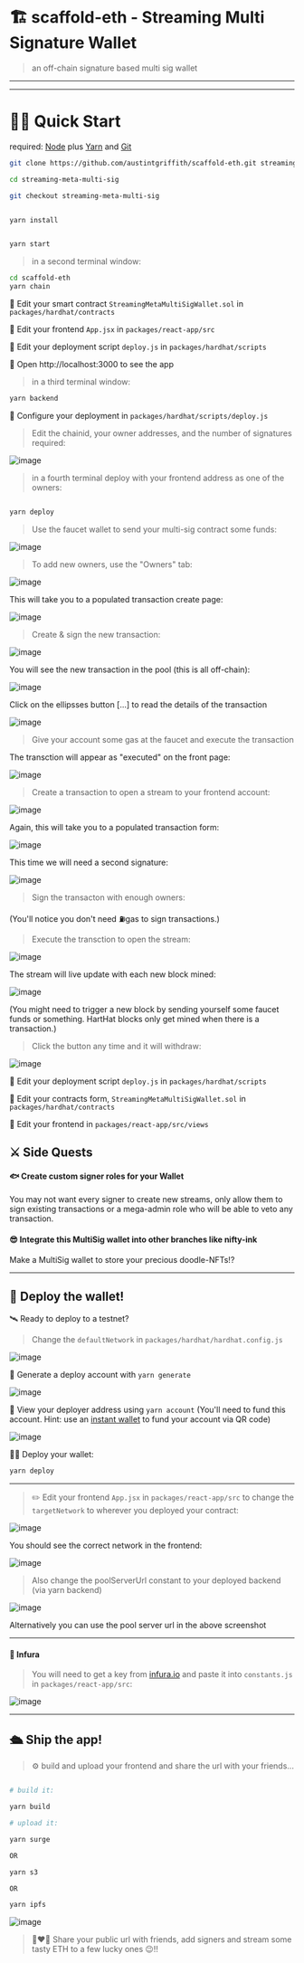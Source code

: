 # 🏗 scaffold-eth - Streaming Multi Signature Wallet

> an off-chain signature based multi sig wallet

---
---

# 🏃‍♀️ Quick Start

required: [Node](https://nodejs.org/dist/latest-v12.x/) plus [Yarn](https://classic.yarnpkg.com/en/docs/install/) and [Git](https://git-scm.com/downloads)


```bash
git clone https://github.com/austintgriffith/scaffold-eth.git streaming-meta-multi-sig

cd streaming-meta-multi-sig

git checkout streaming-meta-multi-sig
```

```bash

yarn install

```

```bash

yarn start

```

> in a second terminal window:

```bash
cd scaffold-eth
yarn chain

```


🔏 Edit your smart contract `StreamingMetaMultiSigWallet.sol` in `packages/hardhat/contracts`

📝 Edit your frontend `App.jsx` in `packages/react-app/src`

💼 Edit your deployment script `deploy.js` in `packages/hardhat/scripts`

📱 Open http://localhost:3000 to see the app

> in a third terminal window:

```bash
yarn backend

```

🔧 Configure your deployment in `packages/hardhat/scripts/deploy.js`

> Edit the chainid, your owner addresses, and the number of signatures required:

![image](https://user-images.githubusercontent.com/2653167/99156751-bfc59b00-2680-11eb-8d9d-e33777173209.png)



> in a fourth terminal deploy with your frontend address as one of the owners:

```bash

yarn deploy

```


> Use the faucet wallet to send your multi-sig contract some funds:

![image](https://user-images.githubusercontent.com/2653167/99156785-fd2a2880-2680-11eb-8665-f8415cc77d5d.png)

> To add new owners, use the "Owners" tab:

![image](https://user-images.githubusercontent.com/2653167/99156881-e6380600-2681-11eb-8161-43aeb7618af6.png)

This will take you to a populated transaction create page:

![image](https://user-images.githubusercontent.com/31567169/116584822-cabb7180-a928-11eb-8470-32d80717e704.png)



> Create & sign the new transaction:

![image](https://user-images.githubusercontent.com/31567169/116584952-f2aad500-a928-11eb-82a1-906550008988.png)

You will see the new transaction in the pool (this is all off-chain):

![image](https://user-images.githubusercontent.com/31567169/116585121-1bcb6580-a929-11eb-8e43-b5b0921cca2e.png)

Click on the ellipsses button [...] to read the details of the transaction


![image](https://user-images.githubusercontent.com/31567169/116585196-300f6280-a929-11eb-8ecf-be11b59b44c3.png)


> Give your account some gas at the faucet and execute the transaction

The transction will appear as "executed" on the front page:

![image](https://user-images.githubusercontent.com/31567169/116585477-82e91a00-a929-11eb-9e2c-dbd5af894e4a.png)


> Create a transaction to open a stream to your frontend account:

![image](https://user-images.githubusercontent.com/31567169/116585714-b7f56c80-a929-11eb-8abe-0e06b1629f38.png)



Again, this will take you to a populated transaction form:

![image](https://user-images.githubusercontent.com/31567169/116585998-03a81600-a92a-11eb-9a33-cd49d7eae0b7.png)



This time we will need a second signature:

![image](https://user-images.githubusercontent.com/31567169/116586177-38b46880-a92a-11eb-82c9-396db404773b.png)


> Sign the transacton with enough owners:


(You'll notice you don't need ⛽️gas to sign transactions.)

> Execute the transction to open the stream:

![image](https://user-images.githubusercontent.com/31567169/116586333-66011680-a92a-11eb-8637-ffa70ae5c05a.png)


The stream will live update with each new block mined:

![image](https://user-images.githubusercontent.com/31567169/116586420-7e713100-a92a-11eb-804e-016e627d91e3.png)


(You might need to trigger a new block by sending yourself some faucet funds or something. HartHat blocks only get mined when there is a transaction.)

> Click the button any time and it will withdraw:


![image](https://user-images.githubusercontent.com/31567169/116586516-9ea0f000-a92a-11eb-97a1-dfae6070c634.png)


💼 Edit your deployment script `deploy.js` in `packages/hardhat/scripts`

🔏 Edit your contracts form, `StreamingMetaMultiSigWallet.sol` in `packages/hardhat/contracts`

📝 Edit your frontend in `packages/react-app/src/views`

## ⚔️ Side Quests

#### 🐟 Create custom signer roles for your Wallet
You may not want every signer to create new streams, only allow them to sign existing transactions or a mega-admin role who will be able to veto any transaction.

#### 😎 Integrate this MultiSig wallet into other branches like nifty-ink  
Make a MultiSig wallet to store your precious doodle-NFTs!? 

---

## 📡 Deploy the wallet!

🛰 Ready to deploy to a testnet?

> Change the `defaultNetwork` in `packages/hardhat/hardhat.config.js`

![image](https://user-images.githubusercontent.com/2653167/109538427-4d38c980-7a7d-11eb-878b-b59b6d316014.png)

🔐 Generate a deploy account with `yarn generate`

![image](https://user-images.githubusercontent.com/2653167/109537873-a2c0a680-7a7c-11eb-95de-729dbf3399a3.png)


👛 View your deployer address using `yarn account` (You'll need to fund this account. Hint: use an [instant wallet](https://instantwallet.io) to fund your account via QR code)

![image](https://user-images.githubusercontent.com/2653167/109537339-ff6f9180-7a7b-11eb-85b0-46cd72311d12.png)

👨‍🎤 Deploy your wallet:

```bash
yarn deploy
```
---

> ✏️ Edit your frontend `App.jsx` in `packages/react-app/src` to change the `targetNetwork` to wherever you deployed your contract:

![image](https://user-images.githubusercontent.com/2653167/109539175-3e9ee200-7a7e-11eb-8d26-3b107a276461.png)

You should see the correct network in the frontend:

![image](https://user-images.githubusercontent.com/2653167/109539305-655d1880-7a7e-11eb-9385-c169645dc2b5.png)

> Also change the poolServerUrl constant to your deployed backend (via yarn backend)

![image](https://user-images.githubusercontent.com/31567169/116589184-6f3fb280-a92d-11eb-8fff-d1e32b8359ff.png)

Alternatively you can use the pool server url in the above screenshot


---

#### 🔶 Infura

> You will need to get a key from [infura.io](https://infura.io) and paste it into `constants.js` in `packages/react-app/src`:

![image](https://user-images.githubusercontent.com/2653167/109541146-b5d57580-7a80-11eb-9f9e-04ea33f5f45a.png)

---

## 🛳 Ship the app!

> ⚙️ build and upload your frontend and share the url with your friends...

```bash

# build it:

yarn build

# upload it:

yarn surge

OR

yarn s3

OR

yarn ipfs
```

![image](https://user-images.githubusercontent.com/2653167/109540985-7575f780-7a80-11eb-9ebd-39079cc2eb55.png)

> 👩‍❤️‍👨 Share your public url with friends, add signers and stream some tasty ETH to a few lucky ones 😉!!
